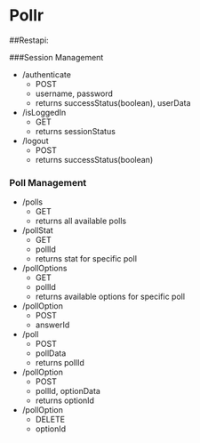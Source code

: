 # Pollr

##Restapi:

###Session Management

 - /authenticate
	 - POST
	 - username, password
	 - returns successStatus(boolean), userData
 - /isLoggedIn
	 - GET
	 - returns sessionStatus
 - /logout
	 - POST
	 - returns successStatus(boolean)

### Poll Management
 - /polls
	 - GET
	 - returns all available polls
 - /pollStat
	 - GET
	 - pollId
	 - returns stat for specific poll
 - /pollOptions
	 - GET
	 - pollId
	 - returns available options for specific poll
 - /pollOption
	 - POST
	 - answerId
 - /poll
	 - POST
	 - pollData
	 - returns pollId
 - /pollOption
	 - POST
	 - pollId, optionData
	 - returns optionId
 - /pollOption
	 - DELETE
	 - optionId
